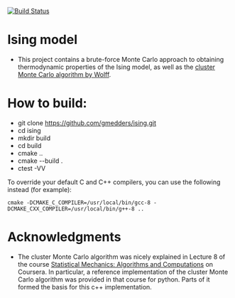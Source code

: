 [![Build Status](https://travis-ci.org/gmedders/ising.svg?branch=master)](https://travis-ci.org/gmedders/ising)

Ising model
===========

 - This project contains a brute-force Monte Carlo approach to obtaining thermodynamic
 properties of the Ising model, as well as the
 [cluster Monte Carlo algorithm by Wolff](http://journals.aps.org/prl/abstract/10.1103/PhysRevLett.62.361).

How to build:
=============

 - git clone https://github.com/gmedders/ising.git
 - cd ising
 - mkdir build
 - cd build
 - cmake ..
 - cmake --build .
 - ctest -VV

To override your default C and C++ compilers, you can use the following instead (for example):
```
cmake -DCMAKE_C_COMPILER=/usr/local/bin/gcc-8 -DCMAKE_CXX_COMPILER=/usr/local/bin/g++-8 ..
```

Acknowledgments
===============
 - The cluster Monte Carlo algorithm was nicely explained in Lecture 8 of the course [Statistical Mechanics: Algorithms and Computations](https://www.coursera.org/course/smac) on Coursera. In particular, a reference implementation of the cluster Monte Carlo algorithm was provided in that course for python. Parts of it formed the basis for this c++ implementation.
